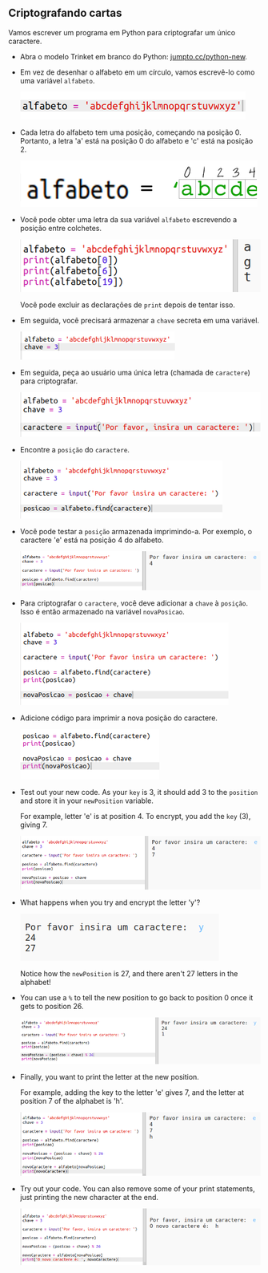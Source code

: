 ## Criptografando cartas

Vamos escrever um programa em Python para criptografar um único caractere.

+ Abra o modelo Trinket em branco do Python: <a href="http://jumpto.cc/python-new" target="_blank">jumpto.cc/python-new</a>.

+ Em vez de desenhar o alfabeto em um círculo, vamos escrevê-lo como uma variável `alfabeto`.
    
    ![screenshot](images/messages-alphabet.png)

+ Cada letra do alfabeto tem uma posição, começando na posição 0. Portanto, a letra 'a' está na posição 0 do alfabeto e 'c' está na posição 2.
    
    ![screenshot](images/messages-array.png)

+ Você pode obter uma letra da sua variável `alfabeto` escrevendo a posição entre colchetes.
    
    ![screenshot](images/messages-alphabet-array.png)
    
    Você pode excluir as declarações de `print` depois de tentar isso.

+ Em seguida, você precisará armazenar a `chave` secreta em uma variável.
    
    ![screenshot](images/messages-key.png)

+ Em seguida, peça ao usuário uma única letra (chamada de `caractere`) para criptografar.
    
    ![screenshot](images/messages-character.png)

+ Encontre a `posição` do `caractere`.
    
    ![screenshot](images/messages-position.png)

+ Você pode testar a `posição` armazenada imprimindo-a. Por exemplo, o caractere 'e' está na posição 4 do alfabeto.
    
    ![screenshot](images/messages-position-test.png)

+ Para criptografar o `caractere`, você deve adicionar a `chave` à `posição`. Isso é então armazenado na variável `novaPosicao`.
    
    ![screenshot](images/messages-newposition.png)

+ Adicione código para imprimir a nova posição do caractere.
    
    ![screenshot](images/messages-newposition-print.png)

+ Test out your new code. As your `key` is 3, it should add 3 to the `position` and store it in your `newPosition` variable.
    
    For example, letter 'e' is at position 4. To encrypt, you add the `key` (3), giving 7.
    
    ![screenshot](images/messages-newposition-test.png)

+ What happens when you try and encrypt the letter 'y'?
    
    ![screenshot](images/messages-modulus-bug.png)
    
    Notice how the `newPosition` is 27, and there aren't 27 letters in the alphabet!

+ You can use a `%` to tell the new position to go back to position 0 once it gets to position 26.
    
    ![screenshot](images/messages-modulus.png)

+ Finally, you want to print the letter at the new position.
    
    For example, adding the key to the letter 'e' gives 7, and the letter at position 7 of the alphabet is 'h'.
    
    ![screenshot](images/messages-newcharacter.png)

+ Try out your code. You can also remove some of your print statements, just printing the new character at the end.
    
    ![screenshot](images/messages-enc-test.png)